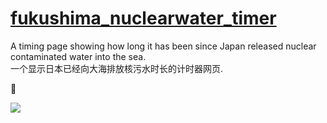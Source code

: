 # [fukushima_nuclearwater_timer](https://wudji.github.io/fukushima_nuclearwater_timer/)
 A timing page showing how long it has been since Japan released nuclear contaminated water into the sea.  
 一个显示日本已经向大海排放核污水时长的计时器网页.

🔄

![](https://m1.miaomc.cn/uploads/20230824_64e72d9224e93.jpg)
